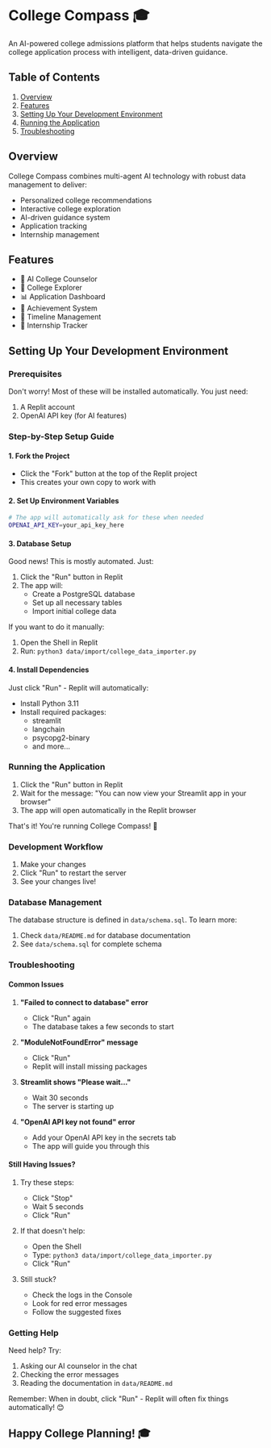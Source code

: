 # College Compass 🎓

An AI-powered college admissions platform that helps students navigate the college application process with intelligent, data-driven guidance.

## Table of Contents
1. [Overview](#overview)
2. [Features](#features)
3. [Setting Up Your Development Environment](#setting-up-your-development-environment)
4. [Running the Application](#running-the-application)
5. [Troubleshooting](#troubleshooting)

## Overview

College Compass combines multi-agent AI technology with robust data management to deliver:
- Personalized college recommendations
- Interactive college exploration
- AI-driven guidance system
- Application tracking
- Internship management

## Features

- 🤖 AI College Counselor
- 🏫 College Explorer
- 📊 Application Dashboard
- 🎯 Achievement System
- 📅 Timeline Management
- 💼 Internship Tracker

## Setting Up Your Development Environment

### Prerequisites

Don't worry! Most of these will be installed automatically. You just need:
1. A Replit account
2. OpenAI API key (for AI features)

### Step-by-Step Setup Guide

#### 1. Fork the Project
- Click the "Fork" button at the top of the Replit project
- This creates your own copy to work with

#### 2. Set Up Environment Variables
```bash
# The app will automatically ask for these when needed
OPENAI_API_KEY=your_api_key_here
```

#### 3. Database Setup
Good news! This is mostly automated. Just:
1. Click the "Run" button in Replit
2. The app will:
   - Create a PostgreSQL database
   - Set up all necessary tables
   - Import initial college data

If you want to do it manually:
1. Open the Shell in Replit
2. Run: `python3 data/import/college_data_importer.py`

#### 4. Install Dependencies
Just click "Run" - Replit will automatically:
- Install Python 3.11
- Install required packages:
  * streamlit
  * langchain
  * psycopg2-binary
  * and more...

### Running the Application

1. Click the "Run" button in Replit
2. Wait for the message: "You can now view your Streamlit app in your browser"
3. The app will open automatically in the Replit browser

That's it! You're running College Compass! 🎉

### Development Workflow

1. Make your changes
2. Click "Run" to restart the server
3. See your changes live!

### Database Management

The database structure is defined in `data/schema.sql`. To learn more:
1. Check `data/README.md` for database documentation
2. See `data/schema.sql` for complete schema

### Troubleshooting

#### Common Issues

1. **"Failed to connect to database" error**
   - Click "Run" again
   - The database takes a few seconds to start

2. **"ModuleNotFoundError" message**
   - Click "Run"
   - Replit will install missing packages

3. **Streamlit shows "Please wait..."**
   - Wait 30 seconds
   - The server is starting up

4. **"OpenAI API key not found" error**
   - Add your OpenAI API key in the secrets tab
   - The app will guide you through this

#### Still Having Issues?

1. Try these steps:
   - Click "Stop"
   - Wait 5 seconds
   - Click "Run"
   
2. If that doesn't help:
   - Open the Shell
   - Type: `python3 data/import/college_data_importer.py`
   - Click "Run"

3. Still stuck?
   - Check the logs in the Console
   - Look for red error messages
   - Follow the suggested fixes

### Getting Help

Need help? Try:
1. Asking our AI counselor in the chat
2. Checking the error messages
3. Reading the documentation in `data/README.md`

Remember: When in doubt, click "Run" - Replit will often fix things automatically! 😊

## Happy College Planning! 🎓
